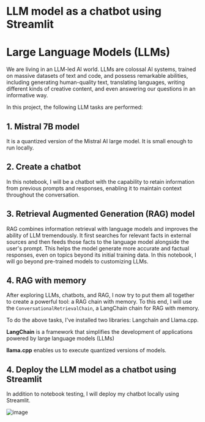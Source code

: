 # LLM model as a chatbot using Streamlit

# Large Language Models (LLMs)
We are living in an LLM-led AI world. LLMs are colossal AI systems, trained on massive datasets of text and code, and possess remarkable abilities, including generating human-quality text, translating languages, writing different kinds of creative content, and even answering our questions in an informative way. 

In this project, the following LLM tasks are performed: 

## 1. Mistral 7B model
It is a quantized version of the Mistral AI large model. It is small enough to run locally. 

## 2. Create a chatbot
In this notebook, I will be a chatbot with the capability to retain information from previous prompts and responses, enabling it to maintain context throughout the conversation.

## 3. Retrieval Augmented Generation (RAG) model
RAG combines information retrieval with language models and improves the ability of LLM tremendously. It first searches for relevant facts in external sources and then feeds those facts to the language model alongside the user's prompt. This helps the model generate more accurate and factual responses, even on topics beyond its initial training data. In this notebook, I will go beyond pre-trained models to customizing LLMs. 
## 4. RAG with memory
After exploring LLMs, chatbots, and RAG, I now try to put them all together to create a powerful tool: a RAG chain with memory. To this end, I will use the `ConversationalRetrievalChain`, a LangChain chain for RAG with memory.


To do the above tasks, I've installed two libraries: Langchain and Llama.cpp. 

**LangChain** is a framework that simplifies the development of applications powered by large language models (LLMs)

**llama.cpp** enables us to execute quantized versions of models.

## 4. Deploy the LLM model as a chatbot using Streamlit
In addition to notebook testing, I will deploy my chatbot locally using Streamlit. 

![image](https://github.com/Santhoshikontheti/GenAI/assets/156209218/3f27ba4e-790f-4d8e-9dd9-84217776d39b)
